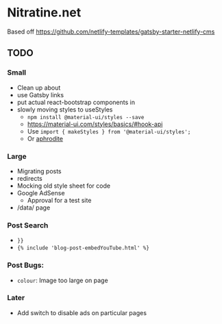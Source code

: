 # Nitratine.net

Based off https://github.com/netlify-templates/gatsby-starter-netlify-cms

## TODO

### Small

- Clean up about
- use Gatsby links
- put actual react-bootstrap components in
- slowly moving styles to useStyles
  - `npm install @material-ui/styles --save`
  - https://material-ui.com/styles/basics/#hook-api
  - Use `import { makeStyles } from '@material-ui/styles';`
  - Or [aphrodite](https://github.com/Khan/aphrodite)

### Large

- Migrating posts
- redirects
- Mocking old style sheet for code
- Google AdSense
  - Approval for a test site
- /data/ page

### Post Search

- `}}`
- `{% include 'blog-post-embedYouTube.html' %}`

### Post Bugs:

- `colour`: Image too large on page

### Later

- Add switch to disable ads on particular pages
